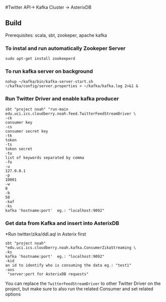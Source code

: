 #Twitter API-> Kafka Cluster -> AsterixDB 

## Build

Prerequisites: scala, sbt, zookeper, apache kafka

### To instal and run automatically Zookeper Server
```
sudo apt-get install zookeeperd
```

### To run kafka server on background
```
nohup ~/kafka/bin/kafka-server-start.sh ~/kafka/config/server.properties > ~/kafka/kafka.log 2>&1 &
```

### Run Twitter Driver and enable kafka producer

```
sbt "project noah" "run-main edu.uci.ics.cloudberry.noah.feed.TwitterFeedStreamDriver \
-ck
consumer key
-cs
consumer secret key
-tk
token
-ts
token secret
-tu
list of keywords separated by comma
-fo
-u
127.0.0.1
-p
10001
-w
0
-b
50
-kaf
-ks
kafka 'hostname:port'  eg.: "localhost:9092"
```

### Get data from Kafka and insert into AsterixDB

*Run twitter/zika/ddl.aql in Asterix first
```
sbt "project noah" "edu.uci.ics.cloudberry.noah.kafka.ConsumerZikaStreaming \
-ks 
kafka 'hostname:port'  eg.: "localhost:9092"
-kid 
an id to identify who is consuming the data eg.: "test1"
-axs
 "server:port for AsterixDB requests"
```

You can replace the `TwitterFeedStreamDriver` to other Twitter Driver on the project, but make sure to also run the related Consumer and set related options
